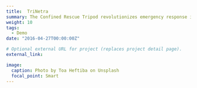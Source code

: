 ```yaml
---
title:  TriNetra
summary: The Confined Rescue Tripod revolutionizes emergency response in confined spaces, offering a dependable and adaptable solution for critical rescue scenarios. Engineered with a focus on durability and functionality, this tripod provides a stable and secure platform for rescue teams to access hard-to-reach areas with confidence. Its adjustable legs and locking mechanisms ensure stability on diverse terrains, allowing for rapid deployment in urgent situations without compromising safety.
weight: 10
tags:
  - Demo
date: "2016-04-27T00:00:00Z"

# Optional external URL for project (replaces project detail page).
external_link: 

image:
  caption: Photo by Toa Heftiba on Unsplash
  focal_point: Smart
---
```

